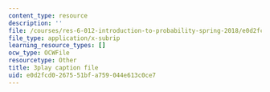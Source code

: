 ```yaml
---
content_type: resource
description: ''
file: /courses/res-6-012-introduction-to-probability-spring-2018/e0d2fcd0267551bfa759044e613c0ce7_xdewLsXI_UQ.vtt
file_type: application/x-subrip
learning_resource_types: []
ocw_type: OCWFile
resourcetype: Other
title: 3play caption file
uid: e0d2fcd0-2675-51bf-a759-044e613c0ce7
---
```

